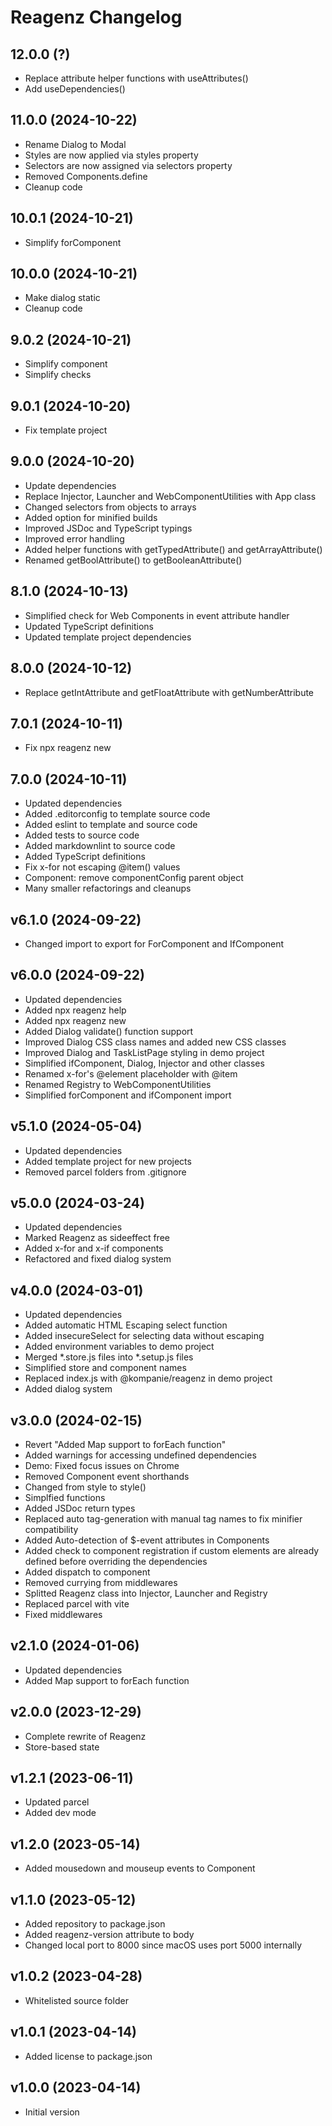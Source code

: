 # Reagenz Changelog

## 12.0.0 (?)

* Replace attribute helper functions with useAttributes()
* Add useDependencies()

## 11.0.0 (2024-10-22)

* Rename Dialog to Modal
* Styles are now applied via styles property
* Selectors are now assigned via selectors property
* Removed Components.define
* Cleanup code

## 10.0.1 (2024-10-21)

* Simplify forComponent

## 10.0.0 (2024-10-21)

* Make dialog static
* Cleanup code

## 9.0.2 (2024-10-21)

* Simplify component
* Simplify checks

## 9.0.1 (2024-10-20)

* Fix template project

## 9.0.0 (2024-10-20)

* Update dependencies
* Replace Injector, Launcher and WebComponentUtilities with App class
* Changed selectors from objects to arrays
* Added option for minified builds
* Improved JSDoc and TypeScript typings
* Improved error handling
* Added helper functions with getTypedAttribute() and getArrayAttribute()
* Renamed getBoolAttribute() to getBooleanAttribute()

## 8.1.0 (2024-10-13)

* Simplified check for Web Components in event attribute handler
* Updated TypeScript definitions
* Updated template project dependencies

## 8.0.0 (2024-10-12)

* Replace getIntAttribute and getFloatAttribute with getNumberAttribute

## 7.0.1 (2024-10-11)

* Fix npx reagenz new

## 7.0.0 (2024-10-11)

* Updated dependencies
* Added .editorconfig to template source code
* Added eslint to template and source code
* Added tests to source code
* Added markdownlint to source code
* Added TypeScript definitions
* Fix x-for not escaping @item() values
* Component: remove componentConfig parent object
* Many smaller refactorings and cleanups

## v6.1.0 (2024-09-22)

* Changed import to export for ForComponent and IfComponent

## v6.0.0 (2024-09-22)

* Updated dependencies
* Added npx reagenz help
* Added npx reagenz new
* Added Dialog validate() function support
* Improved Dialog CSS class names and added new CSS classes
* Improved Dialog and TaskListPage styling in demo project
* Simplified ifComponent, Dialog, Injector and other classes
* Renamed x-for's @element placeholder with @item
* Renamed Registry to WebComponentUtilities
* Simplified forComponent and ifComponent import

## v5.1.0 (2024-05-04)

* Updated dependencies
* Added template project for new projects
* Removed parcel folders from .gitignore

## v5.0.0 (2024-03-24)

* Updated dependencies
* Marked Reagenz as sideeffect free
* Added x-for and x-if components
* Refactored and fixed dialog system

## v4.0.0 (2024-03-01)

* Updated dependencies
* Added automatic HTML Escaping select function
* Added insecureSelect for selecting data without escaping
* Added environment variables to demo project
* Merged *.store.js files into *.setup.js files
* Simplified store and component names
* Replaced index.js with @kompanie/reagenz in demo project
* Added dialog system

## v3.0.0 (2024-02-15)

* Revert "Added Map support to forEach function"
* Added warnings for accessing undefined dependencies
* Demo: Fixed focus issues on Chrome
* Removed Component event shorthands
* Changed from style to style()
* Simplfied functions
* Added JSDoc return types
* Replaced auto tag-generation with manual tag names to fix minifier compatibility
* Added Auto-detection of $-event attributes in Components
* Added check to component registration if custom elements are already defined before overriding the dependencies
* Added dispatch to component
* Removed currying from middlewares
* Splitted Reagenz class into Injector, Launcher and Registry
* Replaced parcel with vite
* Fixed middlewares

## v2.1.0 (2024-01-06)

* Updated dependencies
* Added Map support to forEach function

## v2.0.0 (2023-12-29)

* Complete rewrite of Reagenz
* Store-based state

## v1.2.1 (2023-06-11)

* Updated parcel
* Added dev mode

## v1.2.0 (2023-05-14)

* Added mousedown and mouseup events to Component

## v1.1.0 (2023-05-12)

* Added repository to package.json
* Added reagenz-version attribute to body
* Changed local port to 8000 since macOS uses port 5000 internally

## v1.0.2 (2023-04-28)

* Whitelisted source folder

## v1.0.1 (2023-04-14)

* Added license to package.json

## v1.0.0 (2023-04-14)

* Initial version

